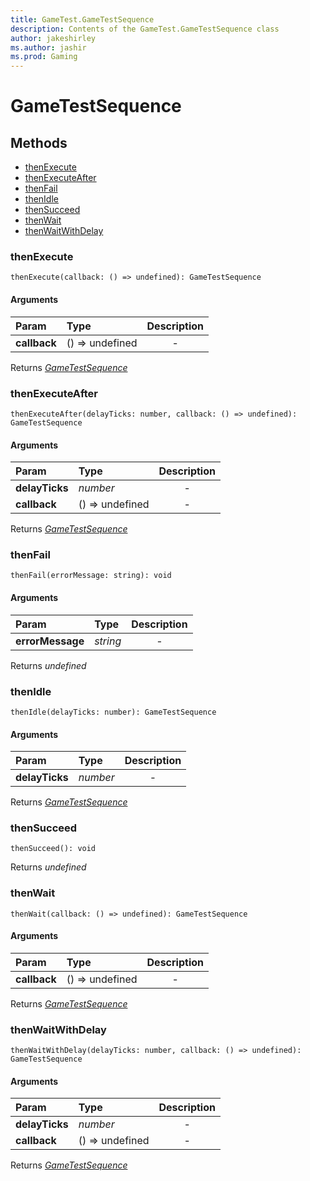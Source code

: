 ```yaml
---
title: GameTest.GameTestSequence
description: Contents of the GameTest.GameTestSequence class
author: jakeshirley
ms.author: jashir
ms.prod: Gaming
---
```

# GameTestSequence


## Methods
- [thenExecute](#thenexecute)
- [thenExecuteAfter](#thenexecuteafter)
- [thenFail](#thenfail)
- [thenIdle](#thenidle)
- [thenSucceed](#thensucceed)
- [thenWait](#thenwait)
- [thenWaitWithDelay](#thenwaitwithdelay)
  
### **thenExecute**
`
thenExecute(callback: () => undefined): GameTestSequence
`

#### Arguments
| Param | Type | Description |
| :--- | :--- | :---: |
| **callback** | () => undefined | - |

Returns [*GameTestSequence*]("GameTestSequence.md")

### **thenExecuteAfter**
`
thenExecuteAfter(delayTicks: number, callback: () => undefined): GameTestSequence
`

#### Arguments
| Param | Type | Description |
| :--- | :--- | :---: |
| **delayTicks** | *number* | - |
| **callback** | () => undefined | - |

Returns [*GameTestSequence*]("GameTestSequence.md")

### **thenFail**
`
thenFail(errorMessage: string): void
`

#### Arguments
| Param | Type | Description |
| :--- | :--- | :---: |
| **errorMessage** | *string* | - |

Returns *undefined*

### **thenIdle**
`
thenIdle(delayTicks: number): GameTestSequence
`

#### Arguments
| Param | Type | Description |
| :--- | :--- | :---: |
| **delayTicks** | *number* | - |

Returns [*GameTestSequence*]("GameTestSequence.md")

### **thenSucceed**
`
thenSucceed(): void
`


Returns *undefined*

### **thenWait**
`
thenWait(callback: () => undefined): GameTestSequence
`

#### Arguments
| Param | Type | Description |
| :--- | :--- | :---: |
| **callback** | () => undefined | - |

Returns [*GameTestSequence*]("GameTestSequence.md")

### **thenWaitWithDelay**
`
thenWaitWithDelay(delayTicks: number, callback: () => undefined): GameTestSequence
`

#### Arguments
| Param | Type | Description |
| :--- | :--- | :---: |
| **delayTicks** | *number* | - |
| **callback** | () => undefined | - |

Returns [*GameTestSequence*]("GameTestSequence.md")

